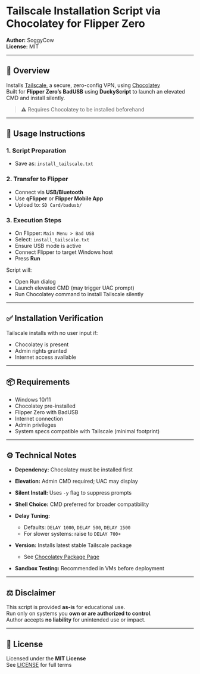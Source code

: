 # Tailscale Installation Script via Chocolatey for Flipper Zero

**Author:** SoggyCow  
**License:** MIT

---

## 🔐 Overview

Installs [Tailscale](https://tailscale.com/), a secure, zero-config VPN, using [Chocolatey](https://chocolatey.org/)  
Built for **Flipper Zero’s BadUSB** using **DuckyScript** to launch an elevated CMD and install silently.

> ⚠️ Requires Chocolatey to be installed beforehand

---

## 🚀 Usage Instructions

### 1. Script Preparation

- Save as: `install_tailscale.txt`

### 2. Transfer to Flipper

- Connect via **USB/Bluetooth**
- Use **qFlipper** or **Flipper Mobile App**
- Upload to: `SD Card/badusb/`

### 3. Execution Steps

- On Flipper: `Main Menu > Bad USB`
- Select: `install_tailscale.txt`
- Ensure USB mode is active
- Connect Flipper to target Windows host
- Press **Run**

Script will:
- Open Run dialog  
- Launch elevated CMD (may trigger UAC prompt)  
- Run Chocolatey command to install Tailscale silently

---

## ✅ Installation Verification

Tailscale installs with no user input if:
- Chocolatey is present  
- Admin rights granted  
- Internet access available

---

## 📦 Requirements

- Windows 10/11  
- Chocolatey pre-installed  
- Flipper Zero with BadUSB  
- Internet connection  
- Admin privileges  
- System specs compatible with Tailscale (minimal footprint)

---

## ⚙️ Technical Notes

- **Dependency:** Chocolatey must be installed first  
- **Elevation:** Admin CMD required; UAC may display  
- **Silent Install:** Uses `-y` flag to suppress prompts  
- **Shell Choice:** CMD preferred for broader compatibility  
- **Delay Tuning:**  
  - Defaults: `DELAY 1000`, `DELAY 500`, `DELAY 1500`  
  - For slower systems: raise to `DELAY 700+`

- **Version:** Installs latest stable Tailscale package  
  - See [Chocolatey Package Page](https://community.chocolatey.org/packages/tailscale)

- **Sandbox Testing:** Recommended in VMs before deployment

---

## ⚖️ Disclaimer

This script is provided **as-is** for educational use.  
Run only on systems you **own or are authorized to control**.  
Author accepts **no liability** for unintended use or impact.

---

## 📄 License

Licensed under the **MIT License**  
See [LICENSE](LICENSE) for full terms
